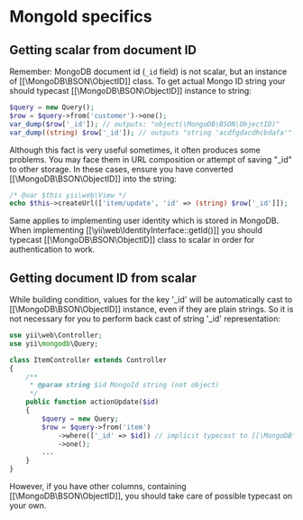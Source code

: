 MongoId specifics
=================

## Getting scalar from document ID

Remember: MongoDB document id (`_id` field) is not scalar, but an instance of [[\MongoDB\BSON\ObjectID]] class.
To get actual Mongo ID string your should typecast [[\MongoDB\BSON\ObjectID]] instance to string:

```php
$query = new Query();
$row = $query->from('customer')->one();
var_dump($row['_id']); // outputs: "object(\MongoDB\BSON\ObjectID)"
var_dump((string) $row['_id']); // outputs "string 'acdfgdacdhcbdafa'"
```

Although this fact is very useful sometimes, it often produces some problems.
You may face them in URL composition or attempt of saving "_id" to other storage.
In these cases, ensure you have converted [[\MongoDB\BSON\ObjectID]] into the string:

```php
/* @var $this yii\web\View */
echo $this->createUrl(['item/update', 'id' => (string) $row['_id']]);
```

Same applies to implementing user identity which is stored in MongoDB. When implementing
[[\yii\web\IdentityInterface::getId()]] you should typecast [[\MongoDB\BSON\ObjectID]] class to scalar
in order for authentication to work.

## Getting document ID from scalar

While building condition, values for the key '_id' will be automatically cast to [[\MongoDB\BSON\ObjectID]]
instance, even if they are plain strings. So it is not necessary for you to perform back cast of string '_id'
representation:

```php
use yii\web\Controller;
use yii\mongodb\Query;

class ItemController extends Controller
{
    /**
     * @param string $id MongoId string (not object)
     */
    public function actionUpdate($id)
    {
        $query = new Query;
        $row = $query->from('item')
            ->where(['_id' => $id]) // implicit typecast to [[\MongoDB\BSON\ObjectID]]
            ->one();
        ...
    }
}
```

However, if you have other columns, containing [[\MongoDB\BSON\ObjectID]], you
should take care of possible typecast on your own.
